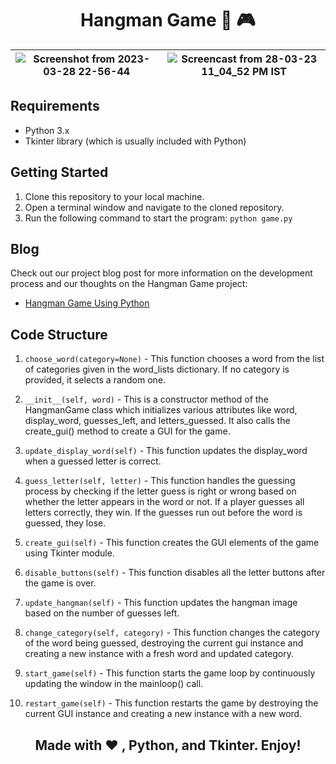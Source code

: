 <h1 align="center"> Hangman Game 🤖 🎮 </h1>

![Screenshot from 2023-03-28 22-56-44](https://user-images.githubusercontent.com/77020164/228320042-7b54532c-3a50-461d-ad5b-f35df7e33c4a.png) | ![Screencast from 28-03-23 11_04_52 PM IST](https://user-images.githubusercontent.com/77020164/228322019-d1e6fa01-4270-4d43-b22c-7e99528a25ed.gif)
|-|-|

## Requirements
* Python 3.x
* Tkinter library (which is usually included with Python)


## Getting Started
1. Clone this repository to your local machine.
2. Open a terminal window and navigate to the cloned repository.
3. Run the following command to start the program: `python game.py`

## Blog

Check out our project blog post for more information on the development process and our thoughts on the Hangman Game project:

* [Hangman Game Using Python](https://www.codingninjas.com/codestudio/library/hangman-game-in-python?utm_source=github&utm_medium=organic&utm_campaign=blog-hangman-game-in-python)

## Code Structure

1. `choose_word(category=None)` - This function chooses a word from the list of categories given in the word_lists dictionary. If no category is provided, it selects a random one.

2. `__init__(self, word)` - This is a constructor method of the HangmanGame class which initializes various attributes like word, display_word, guesses_left, and letters_guessed. It also calls the create_gui() method to create a GUI for the game.

3. `update_display_word(self)`  - This function updates the display_word when a guessed letter is correct.

4. `guess_letter(self, letter)` - This function handles the guessing process by checking if the letter guess is right or wrong based on whether the letter appears in the word or not. If a player guesses all letters correctly, they win. If the guesses run out before the word is guessed, they lose.

5. `create_gui(self)` - This function creates the GUI elements of the game using Tkinter module.

6. `disable_buttons(self)` - This function disables all the letter buttons after the game is over.

7. `update_hangman(self)` - This function updates the hangman image based on the number of guesses left.

8. `change_category(self, category)` - This function changes the category of the word being guessed, destroying the current gui instance and creating a new instance with a fresh word and updated category.

9. `start_game(self)` - This function starts the game loop by continuously updating the window in the mainloop() call.

10. `restart_game(self)` - This function restarts the game by destroying the current GUI instance and creating a new instance with a new word.



<div align="center">
  
## Made with ❤️ , Python, and Tkinter. Enjoy!
  
</div>

